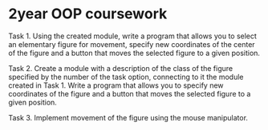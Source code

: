 # 2year OOP coursework
Task 1. Using the created module, write a program that allows you to select an elementary figure for movement, specify new coordinates of the center of the figure and a button that moves the selected figure to a given position.

Task 2. Create a module with a description of the class of the figure specified by the number of the task option, connecting to it the module created in Task 1. Write a program that allows you to specify new coordinates of the figure and a button that moves the selected figure to a given position.

Task 3. Implement movement of the figure using the mouse manipulator.
